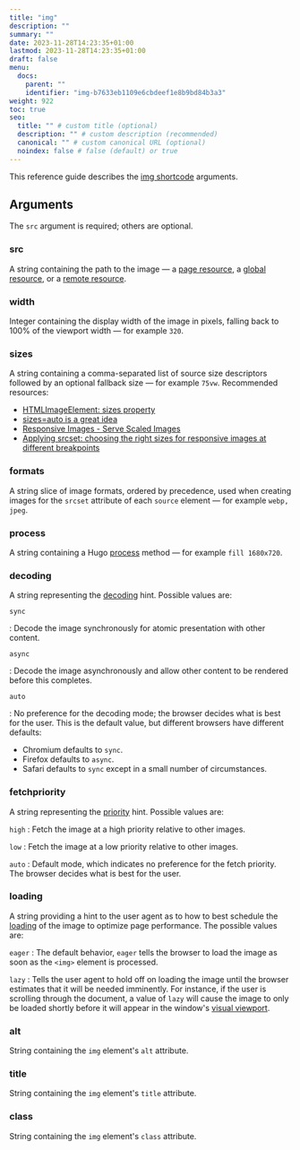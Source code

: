 ```yaml
---
title: "img"
description: ""
summary: ""
date: 2023-11-28T14:23:35+01:00
lastmod: 2023-11-28T14:23:35+01:00
draft: false
menu:
  docs:
    parent: ""
    identifier: "img-b7633eb1109e6cbdeef1e8b9bd84b3a3"
weight: 922
toc: true
seo:
  title: "" # custom title (optional)
  description: "" # custom description (recommended)
  canonical: "" # custom canonical URL (optional)
  noindex: false # false (default) or true
---
```


This reference guide describes the [img shortcode](/docs/shortcodes/img/) arguments.

## Arguments

The `src` argument is required; others are optional.

### src

A string containing the path to the image — a [page resource](/docs/basics/resources/#page-resource), a [global resource](/docs/basics/resources/#global-resource), or a [remote resource](/docs/basics/resources/#remote-resource).

### width

Integer containing the display width of the image in pixels, falling back to 100% of the viewport width — for example `320`.

### sizes

A string containing a comma-separated list of source size descriptors followed by an optional fallback size — for example `75vw`. Recommended resources:

- [HTMLImageElement: sizes property](https://developer.mozilla.org/en-US/docs/Web/API/HTMLImageElement/sizes)
- [sizes=auto is a great idea](https://chriscoyier.net/2023/06/23/sizesauto-is-a-great-idea/)
- [Responsive Images - Serve Scaled Images](https://www.keycdn.com/blog/responsive-images)
- [Applying srcset: choosing the right sizes for responsive images at different breakpoints](https://medium.com/hceverything/applying-srcset-choosing-the-right-sizes-for-responsive-images-at-different-breakpoints-a0433450a4a3)

### formats

A string slice of image formats, ordered by precedence, used when creating images for the `srcset` attribute of each `source` element — for example `webp, jpeg`.

### process

A string containing a Hugo [process](https://gohugo.io/content-management/image-processing/#process) method — for example `fill 1680x720`.

### decoding

A string representing the [decoding](https://developer.mozilla.org/en-US/docs/Web/API/HTMLImageElement/decoding) hint. Possible values are:

`sync`

: Decode the image synchronously for atomic presentation with other content.

`async`

: Decode the image asynchronously and allow other content to be rendered before this completes.

`auto`

: No preference for the decoding mode; the browser decides what is best for the user. This is the default value, but different browsers have different defaults:

  - Chromium defaults to `sync`.
  - Firefox defaults to `async`.
  - Safari defaults to `sync` except in a small number of circumstances.

### fetchpriority

A string representing the [priority](https://developer.mozilla.org/en-US/docs/Web/API/HTMLImageElement/fetchPriority) hint. Possible values are:

`high`
: Fetch the image at a high priority relative to other images.

`low`
: Fetch the image at a low priority relative to other images.

`auto`
: Default mode, which indicates no preference for the fetch priority. The browser decides what is best for the user.

### loading

A string providing a hint to the user agent as to how to best schedule the [loading](https://developer.mozilla.org/en-US/docs/Web/API/HTMLImageElement/loading) of the image to optimize page performance. The possible values are:

`eager`
: The default behavior, `eager` tells the browser to load the image as soon as the `<img>` element is processed.

`lazy`
: Tells the user agent to hold off on loading the image until the browser estimates that it will be needed imminently. For instance, if the user is scrolling through the document, a value of `lazy` will cause the image to only be loaded shortly before it will appear in the window's [visual viewport](https://developer.mozilla.org/en-US/docs/Glossary/Visual_Viewport).

### alt

String containing the `img` element's `alt` attribute.

### title

String containing the `img` element's `title` attribute.

### class

String containing the `img` element's `class` attribute.
